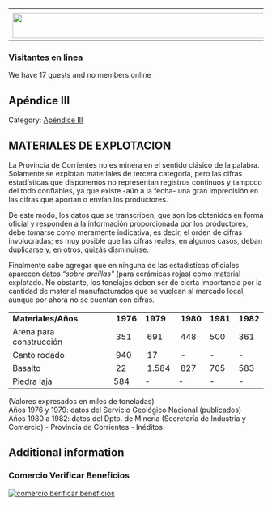 <table><tbody><tr><td><center></center></td></tr><tr><td><center><a href="https://www.corrientes.gov.ar/" target="_blank"><img src="http://descubrircorrientes.com.ar/2012/index.php/2010-geografia/3-geomorfologia/mapa-litoestratigrafico-de-la-provincia-de-corrientes/suelos-de-corrientes-caracteristicas-y-distribucion/estratigrafia-de-los-suelos-de-corrientes/formacion-post-yupoi/banner-corrientes.jpg" width="580" height="50" alt=""></a></center></td></tr></tbody></table>

### Visitantes en linea

We have 17 guests and no members online

## Apéndice III

Category: [Apéndice III](http://descubrircorrientes.com.ar/2012/index.php/2010-geografia/3-geomorfologia/mapa-litoestratigrafico-de-la-provincia-de-corrientes/suelos-de-corrientes-caracteristicas-y-distribucion/estratigrafia-de-los-suelos-de-corrientes/formacion-post-yupoi/apendice-iii)

## MATERIALES DE EXPLOTACION

La Provincia de Corrientes no es minera en el sentido clásico de la palabra. Solamente se explotan materiales de tercera categoría, pero las cifras estadísticas que disponemos no representan registros continuos y tampoco del todo confiables, ya que existe -aún a la fecha- una gran imprecisión en las cifras que aportan o envían los productores.

De este modo, los datos que se transcriben, que son los obtenidos en forma oficial y responden a la información proporcionada por los productores, debe tomarse como meramente indicativa, es decir, el orden de cifras involucradas; es muy posible que las cifras reales, en algunos casos, deban duplicarse y, en otros, quizás disminuirse.

Finalmente cabe agregar que en ninguna de las estadísticas oficiales aparecen datos _“sobre arcillas"_ (para cerámicas rojas) como material explotado. No obstante, los tonelajes deben ser de cierta importancia por la cantidad de material manufacturados que se vuelcan al mercado local, aunque por ahora no se cuentan con cifras.

<table><tbody><tr><td><span><strong><span>Materiales/Años</span></strong></span>&nbsp;</td><td>&nbsp;<span><strong><span>1976</span></strong></span></td><td><span><strong><span>1979</span></strong></span>&nbsp;</td><td>&nbsp;<span><strong><span>1980</span></strong></span></td><td><span><strong><span>1981</span></strong></span></td><td><span><strong><span><span>1982</span></span></strong></span></td></tr><tr><td><span>Arena para construcción</span></td><td>&nbsp;<span>351</span></td><td>&nbsp;<span>691&nbsp;&nbsp;</span></td><td>&nbsp;<span>448</span></td><td><span>500</span></td><td><span>361</span></td></tr><tr><td><span>Canto rodado</span></td><td>&nbsp;<span>940</span></td><td>&nbsp;<span>17</span></td><td>&nbsp;-</td><td>-</td><td>-</td></tr><tr><td><span>Basalto</span></td><td>&nbsp;<span>22&nbsp;</span></td><td>&nbsp;<span>1.584</span></td><td>&nbsp;<span>827</span></td><td><span>705</span></td><td><span>583</span></td></tr><tr><td><span><span>Piedra laja</span></span></td><td><span>584</span></td><td>-</td><td>-</td><td><span>-<br data-mce-bogus="1"></span></td><td><span>-<br data-mce-bogus="1"></span></td></tr></tbody></table>

(Valores expresados en miles de toneladas)  
Años 1976 y 1979: datos del Servicio Geológico Nacional (publicados)  
Años 1980 a 1982: datos del Dpto. de Minería (Secretaría de Industria y Comercio) - Provincia de Corrientes - Inéditos.

## Additional information

### Comercio Verificar Beneficios

[![comercio berificar beneficios](http://descubrircorrientes.com.ar/2012/index.php/2010-geografia/3-geomorfologia/mapa-litoestratigrafico-de-la-provincia-de-corrientes/suelos-de-corrientes-caracteristicas-y-distribucion/estratigrafia-de-los-suelos-de-corrientes/formacion-post-yupoi/images/botones_beneficios/comercio_berificar_beneficios.png)](http://descubrircomercio.zapto.org/)